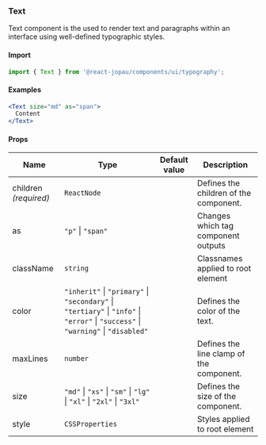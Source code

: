 ### Text

Text component is the used to render text and paragraphs within an interface using well-defined typographic styles.

#### Import

```jsx
import { Text } from '@react-jopau/components/ui/typography';
```

#### Examples

```jsx
<Text size="md" as="span">
  Content
</Text>
```

#### Props

| Name                  | Type                                                                                                                               | Default value | Description                              |
| --------------------- | ---------------------------------------------------------------------------------------------------------------------------------- | ------------- | ---------------------------------------- |
| children _(required)_ | `ReactNode`                                                                                                                        |               | Defines the children of the component.   |
| as                    | `"p"` \| `"span"`                                                                                                                  |               | Changes which tag component outputs      |
| className             | `string`                                                                                                                           |               | Classnames applied to root element       |
| color                 | `"inherit"` \| `"primary"` \| `"secondary"` \| `"tertiary"` \| `"info"` \| `"error"` \| `"success"` \| `"warning"` \| `"disabled"` |               | Defines the color of the text.           |
| maxLines              | `number`                                                                                                                           |               | Defines the line clamp of the component. |
| size                  | `"md"` \| `"xs"` \| `"sm"` \| `"lg"` \| `"xl"` \| `"2xl"` \| `"3xl"`                                                               |               | Defines the size of the component.       |
| style                 | `CSSProperties`                                                                                                                    |               | Styles applied to root element           |
